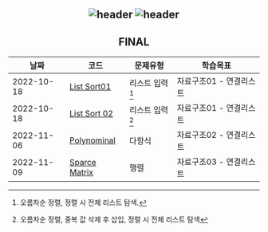 

<div align="center">
  
![header](https://capsule-render.vercel.app/api?type=waving&height=250&color=89a5ea&text=DataStructure&fontColor=ffffff)
![header](https://capsule-render.vercel.app/api?type=rect&height=50&color=ebf3f5&text=2022학년도2학기&fontColor=929292&fontSize=20)
 ---
  FINAL
 ---
|날짜|코드|문제유형|학습목표|
|------|---|----|----|
|2022-10-18|[List Sort01](https://github.com/swimmin99/Data_Structure/blob/main/list1.c)|리스트 입력[^1]|자료구조01 - 연결리스트|
|2022-10-18|[List Sort 02](https://github.com/swimmin99/Data_Structure/blob/main/list2.c)|리스트 입력[^2]|자료구조01 - 연결리스트|
|2022-11-06|[Polynominal](https://github.com/swimmin99/Data_Structure/blob/main/Polynominal.c)|다항식|자료구조02 - 연결리스트|
|2022-11-09|[Sparce Matrix](https://github.com/swimmin99/Data_Structure/blob/main/SparceMatrix.c)|행렬|자료구조03 - 연결리스트|
  
</div>

[^1]: 오름차순 정렬, 정렬 시 전체 리스트 탐색.
[^2]: 오름차순 정렬, 중복 값 삭제 후 삽입, 정렬 시 전체 리스트 탐색
